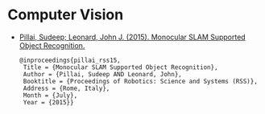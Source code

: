 # Computer Vision

- [Pillai, Sudeep; Leonard, John J. (2015). Monocular SLAM Supported Object Recognition.][Pillai2015]

  ```
  @inproceedings{pillai_rss15,
   Title = {Monocular SLAM Supported Object Recognition},
   Author = {Pillai, Sudeep AND Leonard, John},
   Booktitle = {Proceedings of Robotics: Science and Systems (RSS)},
   Address = {Rome, Italy},
   Month = {July},
   Year = {2015}}
  ```

[Pillai2015]: http://people.csail.mit.edu/spillai/projects/vslam-object-recognition
